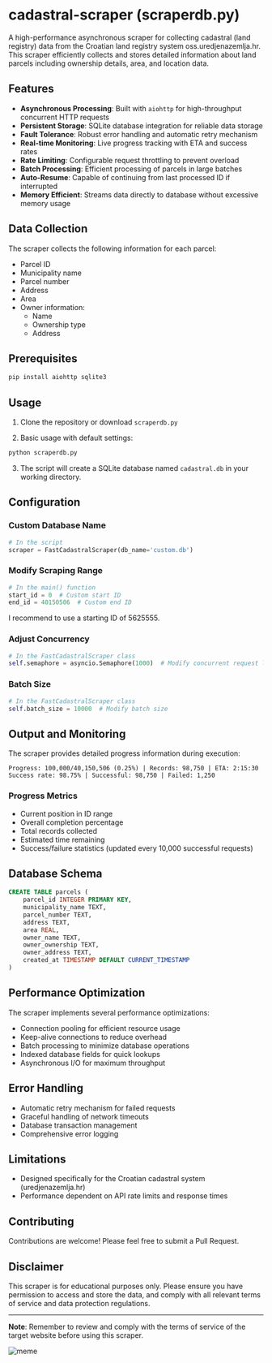 # cadastral-scraper (scraperdb.py)

A high-performance asynchronous scraper for collecting cadastral (land registry) data from the Croatian land registry system oss.uredjenazemlja.hr. This scraper efficiently collects and stores detailed information about land parcels including ownership details, area, and location data.

## Features

- **Asynchronous Processing**: Built with `aiohttp` for high-throughput concurrent HTTP requests
- **Persistent Storage**: SQLite database integration for reliable data storage
- **Fault Tolerance**: Robust error handling and automatic retry mechanism
- **Real-time Monitoring**: Live progress tracking with ETA and success rates
- **Rate Limiting**: Configurable request throttling to prevent overload
- **Batch Processing**: Efficient processing of parcels in large batches
- **Auto-Resume**: Capable of continuing from last processed ID if interrupted
- **Memory Efficient**: Streams data directly to database without excessive memory usage

## Data Collection

The scraper collects the following information for each parcel:

- Parcel ID
- Municipality name
- Parcel number
- Address
- Area
- Owner information:
  - Name
  - Ownership type
  - Address

## Prerequisites

```bash
pip install aiohttp sqlite3
```

## Usage

1. Clone the repository or download `scraperdb.py`

2. Basic usage with default settings:
```bash
python scraperdb.py
```

3. The script will create a SQLite database named `cadastral.db` in your working directory.

## Configuration

### Custom Database Name

```python
# In the script
scraper = FastCadastralScraper(db_name='custom.db')
```

### Modify Scraping Range

```python
# In the main() function
start_id = 0  # Custom start ID
end_id = 40150506  # Custom end ID
```
I recommend to use a starting ID of 5625555.

### Adjust Concurrency

```python
# In the FastCadastralScraper class
self.semaphore = asyncio.Semaphore(1000)  # Modify concurrent request limit
```

### Batch Size

```python
# In the FastCadastralScraper class
self.batch_size = 10000  # Modify batch size
```

## Output and Monitoring

The scraper provides detailed progress information during execution:

```
Progress: 100,000/40,150,506 (0.25%) | Records: 98,750 | ETA: 2:15:30
Success rate: 98.75% | Successful: 98,750 | Failed: 1,250
```

### Progress Metrics

- Current position in ID range
- Overall completion percentage
- Total records collected
- Estimated time remaining
- Success/failure statistics (updated every 10,000 successful requests)

## Database Schema

```sql
CREATE TABLE parcels (
    parcel_id INTEGER PRIMARY KEY,
    municipality_name TEXT,
    parcel_number TEXT,
    address TEXT,
    area REAL,
    owner_name TEXT,
    owner_ownership TEXT,
    owner_address TEXT,
    created_at TIMESTAMP DEFAULT CURRENT_TIMESTAMP
)
```

## Performance Optimization

The scraper implements several performance optimizations:

- Connection pooling for efficient resource usage
- Keep-alive connections to reduce overhead
- Batch processing to minimize database operations
- Indexed database fields for quick lookups
- Asynchronous I/O for maximum throughput

## Error Handling

- Automatic retry mechanism for failed requests
- Graceful handling of network timeouts
- Database transaction management
- Comprehensive error logging

## Limitations

- Designed specifically for the Croatian cadastral system (uredjenazemlja.hr)
- Performance dependent on API rate limits and response times

## Contributing

Contributions are welcome! Please feel free to submit a Pull Request.

## Disclaimer

This scraper is for educational purposes only. Please ensure you have permission to access and store the data, and comply with all relevant terms of service and data protection regulations.

---

**Note**: Remember to review and comply with the terms of service of the target website before using this scraper.

![meme](https://i.redd.it/o6xypg00uac91.png "meme")
